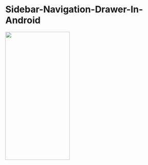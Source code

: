 # Sidebar-Navigation-Drawer-In-Android

<img src="https://user-images.githubusercontent.com/27882376/41963312-d7d4e13a-7a14-11e8-8d25-8b534e8f7195.png" height="400" width="200"  />
